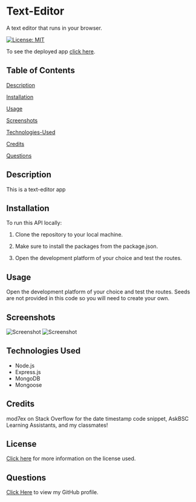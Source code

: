 # Text-Editor
A text editor that runs in your browser.

[![License: MIT](https://img.shields.io/badge/License-MIT-yellow.svg)](https://opensource.org/licenses/MIT)

To see the deployed app [click here](#).

## Table of Contents

[Description](#description)

[Installation](#Installation)

[Usage](#Usage)

[Screenshots](#screenshots)

[Technologies-Used](#technologies-used)

[Credits](#credits)

[Questions](#questions)

## Description

This is a text-editor app 


## Installation

To run this API locally:

1. Clone the repository to your local machine.

2. Make sure to install the packages from the package.json.

3. Open the development platform of your choice and test the routes.


## Usage

Open the development platform of your choice and test the routes. Seeds are not provided in this code so you will need to create your own.

## Screenshots

![Screenshot](./assets/images/social-screenshot-01.png)
![Screenshot](./assets/images/social-screenshot-02.png)

## Technologies Used

* Node.js
* Express.js
* MongoDB
* Mongoose



## Credits

mod7ex on Stack Overflow for the date timestamp code snippet, AskBSC Learning Assistants, and my classmates!

## License

[Click here](https://opensource.org/licenses/MIT) for more information on the license used.

## Questions

[Click Here](https://github.com/emilymclean94) to view my GitHub profile.